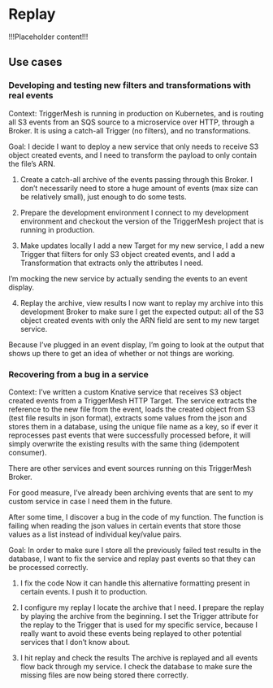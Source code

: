 # Replay

!!!Placeholder content!!!

## Use cases
### Developing and testing new filters and transformations with real events
Context: TriggerMesh is running in production on Kubernetes, and is routing all S3 events from an SQS source to a microservice over HTTP, through a Broker. It is using a catch-all Trigger (no filters), and no transformations.

Goal: I decide I want to deploy a new service that only needs to receive S3 object created events, and I need to transform the payload to only contain the file’s ARN.

1) Create a catch-all archive of the events passing through this Broker.
I don’t necessarily need to store a huge amount of events (max size can be relatively small), just enough to do some tests.

2) Prepare the development environment
I connect to my development environment and checkout the version of the TriggerMesh project that is running in production.

3) Make updates locally
I add a new Target for my new service, I add a new Trigger that filters for only S3 object created events, and I add a Transformation that extracts only the attributes I need.

I’m mocking the new service by actually sending the events to an event display.

4) Replay the archive, view results
I now want to replay my archive into this development Broker to make sure I get the expected output: all of the S3 object created events with only the ARN field are sent to my new target service.

Because I’ve plugged in an event display, I’m going to look at the output that shows up there to get an idea of whether or not things are working.

### Recovering from a bug in a service
Context: I’ve written a custom Knative service that receives S3 object created events from a TriggerMesh HTTP Target. The service extracts the reference to the new file from the event, loads the created object from S3 (test file results in json format), extracts some values from the json and stores them in a database, using the unique file name as a key, so if ever it reprocesses past events that were successfully processed before, it will simply overwrite the existing results with the same thing (idempotent consumer). 

There are other services and event sources running on this TriggerMesh Broker.

For good measure, I’ve already been archiving events that are sent to my custom service in case I need them in the future.

After some time, I discover a bug in the code of my function. The function is failing when reading the json values in certain events that store those values as a list instead of individual key/value pairs.

Goal: In order to make sure I store all the previously failed test results in the database, I want to fix the service and replay past events so that they can be processed correctly.

1) I fix the code
Now it can handle this alternative formatting present in certain events.
I push it to production.

2) I configure my replay
I locate the archive that I need.
I prepare the replay by playing the archive from the beginning.
I set the Trigger attribute for the replay to the Trigger that is used for my specific service, because I really want to avoid these events being replayed to other potential services that I don’t know about.

3) I hit replay and check the results
The archive is replayed and all events flow back through my service.
I check the database to make sure the missing files are now being stored there correctly.
